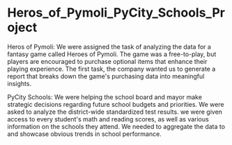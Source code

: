 # Heros_of_Pymoli_PyCity_Schools_Project

Heros of Pymoli:
  We were assigned the task of analyzing the data for a fantasy game called Heroes of Pymoli. The game was a free-to-play, but players are encouraged to purchase optional items that enhance their playing experience. The first task, the company wanted us to generate a report that breaks down the game's purchasing data into meaningful insights.
  
PyCity Schools:
  We were helping the  school board and mayor make strategic decisions regarding future school budgets and priorities. We were asked to analyze the district-wide standardized test results. we were given access to every student's math and reading scores, as well as various information on the schools they attend. We needed to aggregate the data to and showcase obvious trends in school performance.

